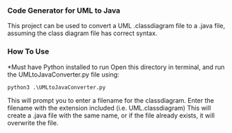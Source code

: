 ### Code Generator for UML to Java
This project can be used to convert a UML .classdiagram file
to a .java file, assuming the class diagram file has correct 
syntax.

### How To Use
*Must have Python installed to run
Open this directory in terminal, and run the UMLtoJavaConverter.py file using:
```
python3 .\UMLtoJavaConverter.py
```
This will prompt you to enter a filename for the classdiagram.
Enter the filename with the extension included (i.e. UML.classdiagram)
This will create a .java file with the same name, or if the file already
exists, it will overwrite the file.